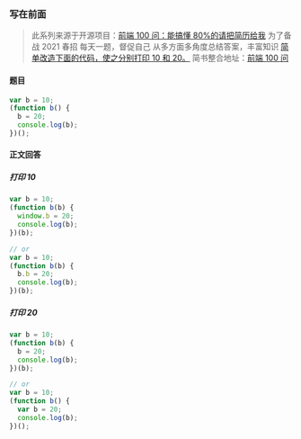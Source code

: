 ### 写在前面

> 此系列来源于开源项目：[前端 100 问：能搞懂 80%的请把简历给我](https://github.com/yygmind/blog/issues/43)
> 为了备战 2021 春招
> 每天一题，督促自己
> 从多方面多角度总结答案，丰富知识
> [简单改造下面的代码，使之分别打印 10 和 20。](https://github.com/Advanced-Frontend/Daily-Interview-Question/issues/51)
> 简书整合地址：[前端 100 问](https://www.jianshu.com/c/70e2e00df1b0)

#### 题目

```js
var b = 10;
(function b() {
  b = 20;
  console.log(b);
})();
```

#### 正文回答

##### 打印 10

```js
var b = 10;
(function b(b) {
  window.b = 20;
  console.log(b);
})(b);

// or
var b = 10;
(function b(b) {
  b.b = 20;
  console.log(b);
})(b);
```

##### 打印 20

```js
var b = 10;
(function b(b) {
  b = 20;
  console.log(b);
})(b);

// or
var b = 10;
(function b() {
  var b = 20;
  console.log(b);
})();
```
